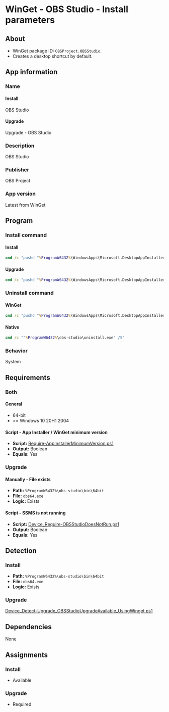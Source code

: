 # WinGet - OBS Studio - Install parameters

## About

* WinGet package ID: `OBSProject.OBSStudio`.
* Creates a desktop shortcut by default.

## App information

### Name

#### Install

OBS Studio

#### Upgrade

Upgrade - OBS Studio

### Description

OBS Studio

### Publisher

OBS Project

### App version

Latest from WinGet

## Program

### Install command

#### Install

```bat
cmd /c "pushd "%ProgramW6432%\WindowsApps\Microsoft.DesktopAppInstaller_*_x64__8wekyb3d8bbwe" && winget.exe install --exact --id OBSProject.OBSStudio --silent --source winget --accept-package-agreements --accept-source-agreements && del "%PUBLIC%\Desktop\OBS Studio.lnk""
```

#### Upgrade

```bat
cmd /c "pushd "%ProgramW6432%\WindowsApps\Microsoft.DesktopAppInstaller_*_x64__8wekyb3d8bbwe" && winget.exe upgrade --exact --id OBSProject.OBSStudio --silent --source winget --accept-package-agreements --accept-source-agreements && del "%PUBLIC%\Desktop\OBS Studio.lnk""
```

### Uninstall command

#### WinGet

```bat
cmd /c "pushd "%ProgramW6432%\WindowsApps\Microsoft.DesktopAppInstaller_*_x64__8wekyb3d8bbwe" && winget.exe uninstall --exact --id OBSProject.OBSStudio --silent --source winget --accept-source-agreements"
```

#### Native

```bat
cmd /c ""%ProgramW6432%\obs-studio\uninstall.exe" /S"
```

### Behavior

System

## Requirements

### Both

#### General

* 64-bit
* \>= Windows 10 20H1 2004

#### Script - App Installer / WinGet minimum version

* **Script:** [Require-AppInstallerMinimumVersion.ps1](./../../Common/Require-AppInstallerMinimumVersion.ps1)
* **Output:** Boolean
* **Equals:** Yes

### Upgrade

#### Manually - File exists

* **Path:** `%ProgramW6432%\obs-studio\bin\64bit`
* **File:** `obs64.exe`
* **Logic:** Exists

#### Script - SSMS is not running

* **Script:** [Device_Require-OBSStudioDoesNotRun.ps1](./Device_Require-OBSStudioDoesNotRun.ps1)
* **Output:** Boolean
* **Equals:** Yes

## Detection

### Install

* **Path:** `%ProgramW6432%\obs-studio\bin\64bit`
* **File:** `obs64.exe`
* **Logic:** Exists

### Upgrade

[Device_Detect-Upgrade_OBSStudioUpgradeAvailable_UsingWinget.ps1](./Device_Detect-Upgrade_OBSStudioUpgradeAvailable_UsingWinget.ps1)

## Dependencies

None

## Assignments

### Install

* Available

### Upgrade

* Required
